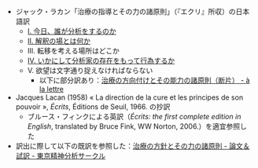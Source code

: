 - ジャック・ラカン「治療の指導とその力の諸原則」（『エクリ』所収）の日本語訳
	- [I. 今日、誰が分析をするのか](https://github.com/kyonenya/la-direction-de-la-cure/blob/main/1_%E4%BB%8A%E6%97%A5%E3%80%81%E8%AA%B0%E3%81%8C%E5%88%86%E6%9E%90%E3%82%92%E3%81%99%E3%82%8B%E3%81%AE%E3%81%8B.md)
	- [II. 解釈の場とは何か](https://github.com/kyonenya/la-direction-de-la-cure/blob/main/2_%E8%A7%A3%E9%87%88%E3%81%AE%E5%A0%B4%E3%81%A8%E3%81%AF%E4%BD%95%E3%81%8B.md)
	- III. 転移を考える場所はどこか
	- [IV. いかにして分析家の存在をもって行為するか](https://github.com/kyonenya/la-direction-de-la-cure/blob/main/4_%E3%81%84%E3%81%8B%E3%81%AB%E3%81%97%E3%81%A6%E5%88%86%E6%9E%90%E5%AE%B6%E3%81%AE%E5%AD%98%E5%9C%A8%E3%82%92%E3%82%82%E3%81%A3%E3%81%A6%E8%A1%8C%E7%82%BA%E3%81%99%E3%82%8B%E3%81%8B.md)
	- V. 欲望は文字通り捉えなければならない
		- 以下に部分訳あり：[治療の方向付けとその能力の諸原則（断片） - à la lettre](https://psychanalyse.hatenablog.com/entry/20041117/p1)
- Jacques Lacan (1958) « La direction de la cure et les principes de son pouvoir », *Écrits*, Éditions de Seuil, 1966. の抄訳
    - ブルース・フィンクによる英訳（*Écrits: the first complete edition in English*, translated by Bruce Fink, WW Norton, 2006.）を適宜参照した
- 訳出に際して以下の既訳を参照した：[治療の方針とその力の諸原則 - 論文＆試訳 - 東京精神分析サークル](https://cercle-psychanalytique.com/novel/cate2-5.html)
